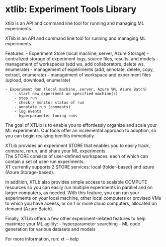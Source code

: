 # xtlib: Experiment Tools Library
xtlib is an API and command line tool for running and managing ML experiments.  

XTlib is an API and command line tool for running and managing ML experiments.  

Features:
    - Experiment Store (local machine, server, Azure Storage)
        - centralized storage of experiment logs, source files, results, and models
        - management of workspaces (add ws, add collaborators, delete ws, enumerate)
        - management of experiments (add, annotate, delete, copy, extract, enumerate)
        - management of workspace and experiment files (upload, download, enumerate)

    - Experiment Run (local machine, server, Azure VM, Azure Batch)
        - start new experiment on specified machine(s)
        - stop run
        - check / monitor status of run
        - annotate run (comments)
        - log events
        - hyperparameter tuning runs

The goal of XTLib is to enable you to effortlessly organize and scale your ML experiments.
Our tools offer an incremental approach to adoption, so you can begin realizing benifits immediatly.

XTLib provides an experiment STORE that enables you to easily track, compare, rerun, and share your ML experiments.  
The STORE consists of user-defined workspaces, each of which can contain a set of user-run experiments.  
XT currently supports 2 STORE services: local (folder-based) and azure (Azure Storage-based).

In addition, XTLb also provides simple access to scalable COMPUTE resources so you can 
easily run multiple experiments in parallel and on larger computers, as needed.  With this feature, 
you can run your experiments on your local machine, other local computers or provised VMs to which you 
have aceess, or on 1 or more cloud computers, allocated on demand (Azure Batch).

Finally, XTLib offers a few other experiment-related features to help maximize your ML agility:
    - hyperparameter searching
    - ML code generation for various datasets and models 

For more information, run: xt --help

